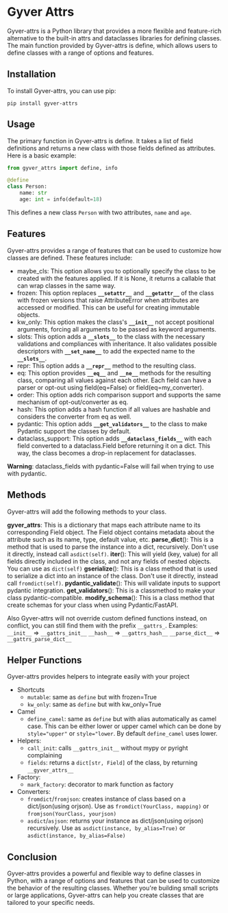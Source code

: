 # Gyver Attrs

Gyver-attrs is a Python library that provides a more flexible and feature-rich alternative to the built-in attrs and dataclasses libraries for defining classes. The main function provided by Gyver-attrs is define, which allows users to define classes with a range of options and features.

## Installation

To install Gyver-attrs, you can use pip:

```console
pip install gyver-attrs
```

## Usage

The primary function in Gyver-attrs is define. It takes a list of field definitions and returns a new class with those fields defined as attributes. Here is a basic example:

```python
from gyver_attrs import define, info

@define
class Person:
    name: str
    age: int = info(default=18)
```
This defines a new class `Person` with two attributes, `name` and `age`.

## Features

Gyver-attrs provides a range of features that can be used to customize how classes are defined. These features include:

- maybe_cls: This option allows you to optionally specify the class to be created with the features applied. If it is None, it returns a callable that can wrap classes in the same way.
- frozen: This option replaces **`__setattr__`** and **`__getattr__`** of the class with frozen versions that raise AttributeError when attributes are accessed or modified. This can be useful for creating immutable objects.
- kw_only: This option makes the class's **`__init__`** not accept positional arguments, forcing all arguments to be passed as keyword arguments.
- slots: This option adds a **`__slots__`** to the class with the necessary validations and compliances with inheritance. It also validates possible descriptors with **`__set_name__`** to add the expected name to the **`__slots__`**.
- repr: This option adds a **`__repr__`** method to the resulting class.
- eq: This option provides **`__eq__`** and **`__ne__`** methods for the resulting class, comparing all values against each other. Each field can have a parser or opt-out using field(eq=False) or field(eq=my_converter).
- order: This option adds rich comparison support and supports the same mechanism of opt-out/converter as eq.
- hash: This option adds a hash function if all values are hashable and considers the converter from eq as well.
- pydantic: This option adds **`__get_validators__`** to the class to make Pydantic support the classes by default.
- dataclass_support: This option adds **`__dataclass_fields__`** with each field converted to a dataclass.Field before returning it on a dict. This way, the class becomes a drop-in replacement for dataclasses.

**Warning**: dataclass_fields with pydantic=False will fail when trying to use with pydantic.

## Methods

Gyver-attrs will add the following methods to your class.

__gyver_attrs__: This is a dictionary that maps each attribute name to its corresponding Field object. The Field object contains metadata about the attribute such as its name, type, default value, etc.
__parse_dict__(): This is a method that is used to parse the instance into a dict, recursively. Don't use it directly, instead call `asdict(self)`.
__iter__(): This will yield (key, value) for all fields directly included in the class, and not any fields of nested objects. You can use as `dict(self)`
__gserialize__(): This is a class method that is used to serialize a dict into an instance of the class. Don't use it directly, instead call `fromdict(self)`.
__pydantic_validate__(): This will validate inputs to support pydantic integration.
__get_validators__(): This is a classmethod to make your class pydantic-compatible.
__modify_schema__(): This is a class method that create schemas for your class when using Pydantic/FastAPI.

Also Gyver-attrs will not override custom defined functions instead, on conflict, you can still find them with the prefix `__gattrs_`.
Examples:
    `__init__` => `__gattrs_init__`
    `__hash__` => `__gattrs_hash__`
    `__parse_dict__` => `__gattrs_parse_dict__`

## Helper Functions

Gyver-attrs provides helpers to integrate easily with your project

- Shortcuts
  - `mutable`: same as `define` but with frozen=True
  - `kw_only`: same as `define` but with kw_only=True
- Camel
  - `define_camel`: same as `define` but with alias automatically as camel case. This can be either lower or upper camel which can be done by `style="upper"` or `style="lower`. By default `define_camel` uses lower.
- Helpers:
  - `call_init`: calls `__gattrs_init__` without mypy or pyright complaining
  - `fields`: returns a `dict[str, Field]` of the class, by returning `__gyver_attrs__`
- Factory:
  - `mark_factory`: decorator to mark function as factory
- Converters:
  - `fromdict`/`fromjson`: creates instance of class based on a dict/json(using orjson). Use as `fromdict(YourClass, mapping)` or `fromjson(YourClass, yourjson)`
  - `asdict`/`asjson`: returns your instance as dict/json(using orjson) recursively. Use as `asdict(instance, by_alias=True)` or `asdict(instance, by_alias=False)`

## Conclusion
Gyver-attrs provides a powerful and flexible way to define classes in Python, with a range of options and features that can be used to customize the behavior of the resulting classes. Whether you're building small scripts or large applications, Gyver-attrs can help you create classes that are tailored to your specific needs.